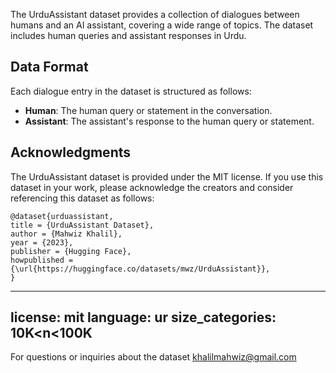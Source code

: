 The UrduAssistant dataset provides a collection of dialogues between humans and an AI assistant, covering a wide range of topics. The dataset includes human queries and assistant responses in Urdu.

## Data Format

Each dialogue entry in the dataset is structured as follows:

- **Human**: The human query or statement in the conversation.
- **Assistant**: The assistant's response to the human query or statement.

## Acknowledgments

The UrduAssistant dataset is provided under the MIT license. If you use this dataset in your work, please acknowledge the creators and consider referencing this dataset as follows:
```
@dataset{urduassistant,
title = {UrduAssistant Dataset},
author = {Mahwiz Khalil},
year = {2023},
publisher = {Hugging Face},
howpublished = {\url{https://huggingface.co/datasets/mwz/UrduAssistant}},
}
```
---
license: mit
language: ur
size_categories: 10K<n<100K
---

For questions or inquiries about the dataset khalilmahwiz@gmail.com
